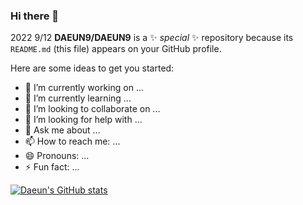 ### Hi there 👋
2022 9/12
**DAEUN9/DAEUN9** is a ✨ _special_ ✨ repository because its `README.md` (this file) appears on your GitHub profile.

Here are some ideas to get you started:

- 🔭 I’m currently working on ...
- 🌱 I’m currently learning ...
- 👯 I’m looking to collaborate on ...
- 🤔 I’m looking for help with ...
- 💬 Ask me about ...
- 📫 How to reach me: ...
- 😄 Pronouns: ...
- ⚡ Fun fact: ...

[![Daeun's GitHub stats](https://github-readme-stats.vercel.app/api?username=DAEUN9&show_icons=true)](https://github.com/anuraghazra/github-readme-stats)
